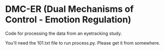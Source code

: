 # DMC-ER (Dual Mechanisms of Control - Emotion Regulation)

Code for processing the data from an eyetracking study.

You'll need the 101.txt file to run process.py.  Please get it from somewhere.
